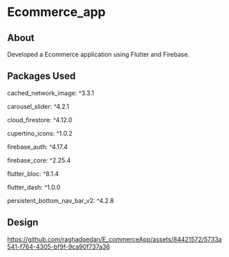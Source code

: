 # Ecommerce_app

## About
Developed a Ecommerce  application using Flutter and Firebase.


## Packages Used

  cached_network_image: ^3.3.1

  carousel_slider: ^4.2.1

  cloud_firestore: ^4.12.0

  cupertino_icons: ^1.0.2

  firebase_auth: ^4.17.4

  firebase_core: ^2.25.4

  flutter_bloc: ^8.1.4

  flutter_dash: ^1.0.0
  
  persistent_bottom_nav_bar_v2: ^4.2.8

## Design
https://github.com/raghadqedan/E_commerceApp/assets/84421572/5733a541-f764-4305-bf9f-9ca90f737a36
